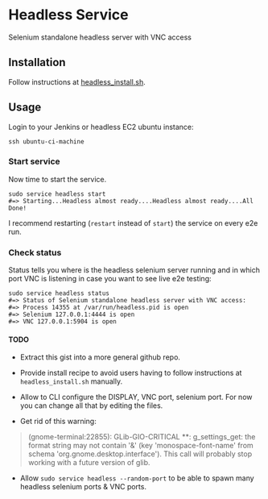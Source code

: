 # Headless Service

Selenium standalone headless server with VNC access

## Installation

Follow instructions at [headless_install.sh](headless_install.sh).

## Usage

Login to your Jenkins or headless EC2 ubuntu instance:

    ssh ubuntu-ci-machine

### Start service

Now time to start the service.

    sudo service headless start
    #=> Starting...Headless almost ready....Headless almost ready....All Done!

I recommend restarting (`restart` instead of `start`) the service on every e2e run.

### Check status

Status tells you where is the headless selenium server running and in which port VNC is listening in case you want to see live e2e testing:

    sudo service headless status
    #=> Status of Selenium standalone headless server with VNC access: 
    #=> Process 14355 at /var/run/headless.pid is open
    #=> Selenium 127.0.0.1:4444 is open
    #=> VNC 127.0.0.1:5904 is open

#### TODO

- Extract this gist into a more general github repo.

- Provide install recipe to avoid users having to follow instructions at `headless_install.sh` manually.

- Allow to CLI configure the DISPLAY, VNC port, selenium port. For now you can change all that by editing the files.

- Get rid of this warning:

> (gnome-terminal:22855): GLib-GIO-CRITICAL **: g_settings_get: the format string may not contain '&' (key 'monospace-font-name' from schema 'org.gnome.desktop.interface'). This call will probably stop working with a future version of glib.

- Allow `sudo service headless --random-port` to be able to spawn many headless selenium ports & VNC ports.
